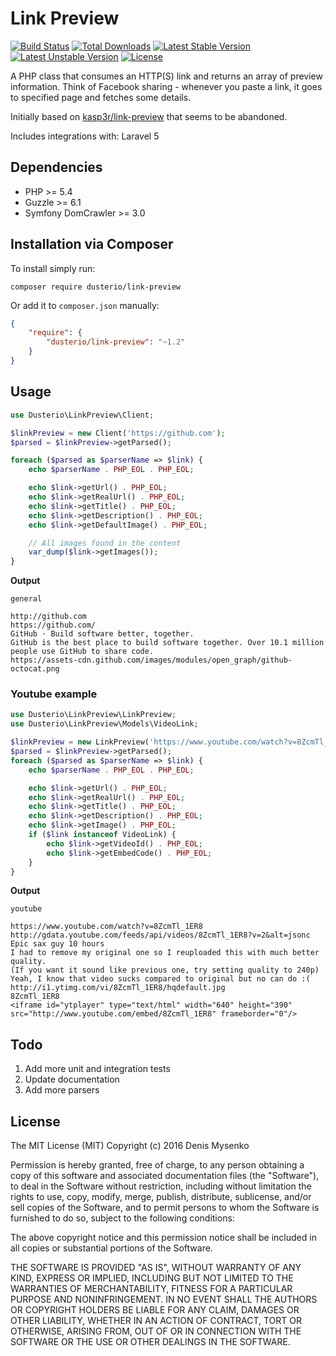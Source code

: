 # Link Preview 
[![Build Status](https://travis-ci.org/dusterio/link-preview.svg)](https://travis-ci.org/dusterio/link-preview)
[![Total Downloads](https://poser.pugx.org/dusterio/link-preview/d/total.svg)](https://packagist.org/packages/dusterio/link-preview)
[![Latest Stable Version](https://poser.pugx.org/dusterio/link-preview/v/stable.svg)](https://packagist.org/packages/dusterio/link-preview)
[![Latest Unstable Version](https://poser.pugx.org/dusterio/link-preview/v/unstable.svg)](https://packagist.org/packages/dusterio/link-preview)
[![License](https://poser.pugx.org/dusterio/link-preview/license.svg)](https://packagist.org/packages/dusterio/link-preview)

A PHP class that consumes an HTTP(S) link and returns an array of preview information. Think of Facebook sharing -
whenever you paste a link, it goes to specified page and fetches some details.

Initially based on [kasp3r/link-preview](https://github.com/kasp3r/link-preview) that seems to be abandoned.

Includes integrations with: Laravel 5

## Dependencies

* PHP >= 5.4
* Guzzle >= 6.1
* Symfony DomCrawler >= 3.0

## Installation via Composer

To install simply run:

```
composer require dusterio/link-preview
```

Or add it to `composer.json` manually:

```json
{
    "require": {
        "dusterio/link-preview": "~1.2"
    }
}
```

## Usage

```php
use Dusterio\LinkPreview\Client;

$linkPreview = new Client('https://github.com');
$parsed = $linkPreview->getParsed();

foreach ($parsed as $parserName => $link) {
    echo $parserName . PHP_EOL . PHP_EOL;

    echo $link->getUrl() . PHP_EOL;
    echo $link->getRealUrl() . PHP_EOL;
    echo $link->getTitle() . PHP_EOL;
    echo $link->getDescription() . PHP_EOL;
    echo $link->getDefaultImage() . PHP_EOL;

    // All images found in the content
    var_dump($link->getImages());
}
```


**Output**

```
general

http://github.com
https://github.com/
GitHub · Build software better, together.
GitHub is the best place to build software together. Over 10.1 million people use GitHub to share code.
https://assets-cdn.github.com/images/modules/open_graph/github-octocat.png
```

### Youtube example

```php
use Dusterio\LinkPreview\LinkPreview;
use Dusterio\LinkPreview\Models\VideoLink;

$linkPreview = new LinkPreview('https://www.youtube.com/watch?v=8ZcmTl_1ER8');
$parsed = $linkPreview->getParsed();
foreach ($parsed as $parserName => $link) {
    echo $parserName . PHP_EOL . PHP_EOL;

    echo $link->getUrl() . PHP_EOL;
    echo $link->getRealUrl() . PHP_EOL;
    echo $link->getTitle() . PHP_EOL;
    echo $link->getDescription() . PHP_EOL;
    echo $link->getImage() . PHP_EOL;
    if ($link instanceof VideoLink) {
        echo $link->getVideoId() . PHP_EOL;
        echo $link->getEmbedCode() . PHP_EOL;
    }
}
```

**Output**

```
youtube

https://www.youtube.com/watch?v=8ZcmTl_1ER8
http://gdata.youtube.com/feeds/api/videos/8ZcmTl_1ER8?v=2&alt=jsonc
Epic sax guy 10 hours
I had to remove my original one so I reuploaded this with much better quality.
(If you want it sound like previous one, try setting quality to 240p)
Yeah, I know that video sucks compared to original but no can do :(
http://i1.ytimg.com/vi/8ZcmTl_1ER8/hqdefault.jpg
8ZcmTl_1ER8
<iframe id="ytplayer" type="text/html" width="640" height="390" src="http://www.youtube.com/embed/8ZcmTl_1ER8" frameborder="0"/>
```

## Todo

1. Add more unit and integration tests
2. Update documentation
3. Add more parsers

## License

The MIT License (MIT)
Copyright (c) 2016 Denis Mysenko

Permission is hereby granted, free of charge, to any person obtaining a copy of this software and associated documentation files (the "Software"), to deal in the Software without restriction, including without limitation the rights to use, copy, modify, merge, publish, distribute, sublicense, and/or sell copies of the Software, and to permit persons to whom the Software is furnished to do so, subject to the following conditions:

The above copyright notice and this permission notice shall be included in all copies or substantial portions of the Software.

THE SOFTWARE IS PROVIDED "AS IS", WITHOUT WARRANTY OF ANY KIND, EXPRESS OR IMPLIED, INCLUDING BUT NOT LIMITED TO THE WARRANTIES OF MERCHANTABILITY, FITNESS FOR A PARTICULAR PURPOSE AND NONINFRINGEMENT. IN NO EVENT SHALL THE AUTHORS OR COPYRIGHT HOLDERS BE LIABLE FOR ANY CLAIM, DAMAGES OR OTHER LIABILITY, WHETHER IN AN ACTION OF CONTRACT, TORT OR OTHERWISE, ARISING FROM, OUT OF OR IN CONNECTION WITH THE SOFTWARE OR THE USE OR OTHER DEALINGS IN THE SOFTWARE.